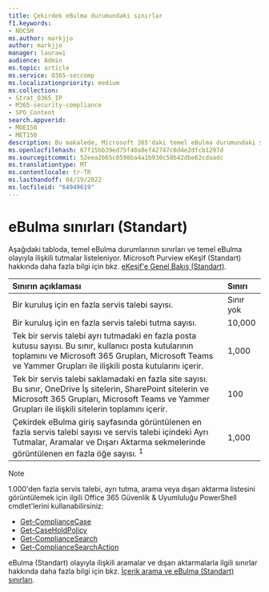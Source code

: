 ```yaml
---
title: Çekirdek eBulma durumundaki sınırlar
f1.keywords:
- NOCSH
ms.author: markjjo
author: markjjo
manager: laurawi
audience: Admin
ms.topic: article
ms.service: O365-seccomp
ms.localizationpriority: medium
ms.collection:
- Strat_O365_IP
- M365-security-compliance
- SPO_Content
search.appverid:
- MOE150
- MET150
description: Bu makalede, Microsoft 365'daki temel eBulma durumundaki sınırlar açıklanmaktadır.
ms.openlocfilehash: 67f15bb39ed75f40a8ef42747c0d4e2dfcb1297d
ms.sourcegitcommit: 52eea2b65c0598ba4a1b930c58b42dbe62cdaadc
ms.translationtype: MT
ms.contentlocale: tr-TR
ms.lasthandoff: 04/19/2022
ms.locfileid: "64949619"
---
```

# <a name="limits-in-ediscovery-standard"></a>eBulma sınırları (Standart)

Aşağıdaki tabloda, temel eBulma durumlarının sınırları ve temel eBulma olayıyla ilişkili tutmalar listeleniyor. Microsoft Purview eKeşif (Standart) hakkında daha fazla bilgi için bkz. [eKeşif'e Genel Bakış (Standart)](./get-started-core-ediscovery.md).
    
  | Sınırın açıklaması | Sınırı |
  |:-----|:-----|
  |Bir kuruluş için en fazla servis talebi sayısı.  <br/> |Sınır yok  <br/> |
  |Bir kuruluş için en fazla servis talebi tutma sayısı.  <br/> |10,000  <br/> |
  |Tek bir servis talebi ayrı tutmadaki en fazla posta kutusu sayısı. Bu sınır, kullanıcı posta kutularının toplamını ve Microsoft 365 Grupları, Microsoft Teams ve Yammer Grupları ile ilişkili posta kutularını içerir.  <br/> |1,000  <br/> |
  |Tek bir servis talebi saklamadaki en fazla site sayısı. Bu sınır, OneDrive İş sitelerin, SharePoint sitelerin ve Microsoft 365 Grupları, Microsoft Teams ve Yammer Grupları ile ilişkili sitelerin toplamını içerir.  <br/> |100  <br/> |
  |Çekirdek eBulma giriş sayfasında görüntülenen en fazla servis talebi sayısı ve servis talebi içindeki Ayrı Tutmalar, Aramalar ve Dışarı Aktarma sekmelerinde görüntülenen en fazla öğe sayısı. <sup>1</sup> |1,000|

   > [!NOTE]
   > <sup></sup> 1.000'den fazla servis talebi, ayrı tutma, arama veya dışarı aktarma listesini görüntülemek için ilgili Office 365 Güvenlik & Uyumluluğu PowerShell cmdlet'lerini kullanabilirsiniz:
   > 
   > - [Get-ComplianceCase](/powershell/module/exchange/get-compliancecase)
   > - [Get-CaseHoldPolicy](/powershell/module/exchange/get-caseholdpolicy)
   > - [Get-ComplianceSearch](/powershell/module/exchange/get-compliancesearch)
   > - [Get-ComplianceSearchAction](/powershell/module/exchange/get-compliancesearchaction)

eBulma (Standart) olayıyla ilişkili aramalar ve dışarı aktarmalarla ilgili sınırlar hakkında daha fazla bilgi için bkz. [İçerik arama ve eBulma (Standart) sınırları](limits-for-content-search.md).